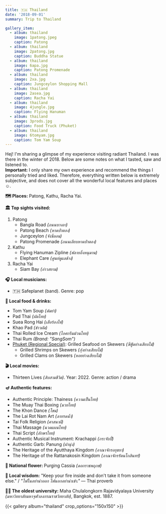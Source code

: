 ```yaml
---
title: 🇹🇭 Thailand
date: '2018-09-01'
summary: Trip to Thailand

gallery_item:
  - album: thailand
    image: 1patong.jpeg
    caption: Patong 
  - album: thailand
    image: 2patong.jpg
    caption: Buddha Statue
  - album: thailand
    image: 6apa.jpg
    caption: Patong Promenade
  - album: thailand
    image: 2xa.jpg
    caption: Jungceylon Shopping Mall
  - album: thailand
    image: 2asea.jpg
    caption: Racha Yai
  - album: thailand
    image: 4jungle.jpg
    caption: Flying Hanuman
  - album: thailand
    image: 3prods.jpg
    caption: Food Truck (Phuket)
  - album: thailand
    image: 6tomyam.jpg
    caption: Tom Yam Soup
---
```

Hej! I'm sharing a glimpse of my experience visiting radiant Thailand. I was there in the winter of 2018. Below are some notes on what I tasted, saw and listened to.<br>
<b>Important:</b> I only share my own experience and recommend the things I personally tried and liked. Therefore, everything written below is extremely subjective, and does not cover all the wonderful local features and places ☺️.

<b>🗺 Places:</b> Patong, Kathu, Racha Yai.<br>

<b>🏛 Top sights visited: </b>
1. Patong
    - Bangla Road <i>(ถนนบางลา)</i>
    - Patong Beach <i>(หาดป่าตอง)</i>
    - Jungceylon <i>(จังซีลอน)</i>
    - Patong Promenade <i>(ถนนเลียบหาดป่าตอง)</i>
2. Kathu
    - Flying Hanuman Zipline <i>(ฟลายอิ้งหนุมาน)</i>
    - Elephant Care <i>(ศูนย์ดูแลช้าง)</i>
3. Racha Yai
    - Siam Bay <i>(อ่าวสยาม)</i>

<b>🎧 Local musicians: </b>
- 🇹🇭 Safeplanet (band). Genre: pop

<b>🥘 Local food & drinks: </b>
- Tom Yam Soup <i>(ต้มยำ)</i>
- Pad Thai <i>(ผัดไทย)</i>
- Suea Rong Hai <i>(เสือร้องไห้)</i>
- Khao Pad  <i>(ข้าวผัด)</i>
- Thai Rolled Ice Cream <i>(ไอศกรีมม้วนไทย)</i>
- Thai Rum <i>(Brand: "SangSom")</i>
- <u>Phuket (Regional Special)</u>: Grilled Seafood on Skewers <i>(ซีฟู้ดย่างเสียบไม้)</i>
  - Grilled Shrimps on Skewers <i>(กุ้งย่างเสียบไม้)</i>
  - Grilled Clams on Skewers <i>(หอยย่างเสียบไม้)</i>

<b>🎬 Local movies:</b>
-  Thirteen Lives <i>(สิบสามชีวิต)</i>. Year: 2022. Genre: action / drama

<b>🪔 Authentic features:</b>
- Authentic Principle: Thainess <i>(ความเป็นไทย)</i>
- The Muay Thai Boxing <i>(มวยไทย)</i>
- The Khon Dance <i>(โขน)</i>
- The Lai Rot Nam Art <i>(ลายรดน้ำ)</i>
- Tai Folk Religion <i>(ศาสนาผี)</i>
- Thai Massage <i>(นวดแผนไทย)</i>
- Thai Script <i>(อักษรไทย)</i>
- Authentic Musical Instrument: Krachappi <i>(กระจับปี่)</i> 
- Authentic Garb: Panung <i>(ผ้านุ่ง)</i>
- The Heritage of the Ayutthaya Kingdom <i>(อาณาจักรอยุธยา)</i>
- The Heritage of the Rattanakosin Kingdom <i>(อาณาจักรรัตนโกสินทร์)</i>

<b>💐 National flower: </b> Purging Cassia <i>(ดอกราชพฤกษ์)</i>


<b>🦉 Local wisdom:</b> "Keep your fire inside and don't take it from someone else." / <i>"ไฟในอย่านำออก ไฟนอกอย่านำเข้า."</i> — Thai proverb


<b>👨‍🎓 The oldest university:</b> Maha Chulalongkorn Rajavidyalaya University <i>(มหาวิทยาลัยมหาจุฬาลงกรณราชวิทยาลัย)</i>, Bangkok, est. 1887.


{{< gallery album="thailand" crop_options="150x150" >}}
   

